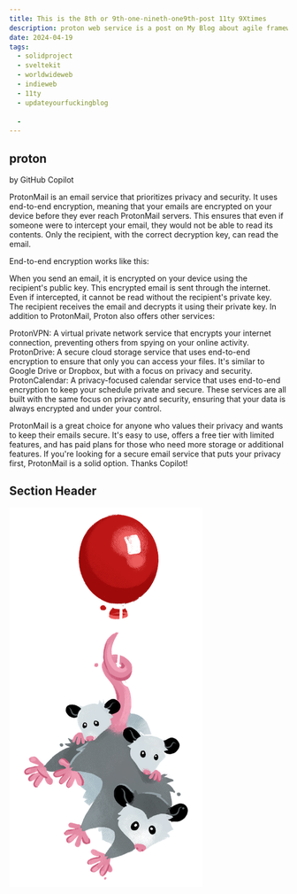 ```yaml
---
title: This is the 8th or 9th-one-nineth-one9th-post 11ty 9Xtimes
description: proton web service is a post on My Blog about agile frameworks *NOT*.
date: 2024-04-19
tags:
  - solidproject
  - sveltekit 
  - worldwideweb
  - indieweb
  - 11ty
  - updateyourfuckingblog

  - 
---
```


## proton

by GitHub Copilot 

ProtonMail is an email service that prioritizes privacy and security. It uses end-to-end encryption, meaning that your emails are encrypted on your device before they ever reach ProtonMail servers. This ensures that even if someone were to intercept your email, they would not be able to read its contents. Only the recipient, with the correct decryption key, can read the email.

End-to-end encryption works like this:

When you send an email, it is encrypted on your device using the recipient's public key.
This encrypted email is sent through the internet. Even if intercepted, it cannot be read without the recipient's private key.
The recipient receives the email and decrypts it using their private key.
In addition to ProtonMail, Proton also offers other services:

ProtonVPN: A virtual private network service that encrypts your internet connection, preventing others from spying on your online activity.
ProtonDrive: A secure cloud storage service that uses end-to-end encryption to ensure that only you can access your files. It's similar to Google Drive or Dropbox, but with a focus on privacy and security.
ProtonCalendar: A privacy-focused calendar service that uses end-to-end encryption to keep your schedule private and secure.
These services are all built with the same focus on privacy and security, ensuring that your data is always encrypted and under your control.

ProtonMail is a great choice for anyone who values their privacy and wants to keep their emails secure. It's easy to use, offers a free tier with limited features, and has paid plans for those who need more storage or additional features. If you're looking for a secure email service that puts your privacy first, ProtonMail is a solid option.
Thanks Copilot! 


## Section Header

![random](avatarRodent.png)